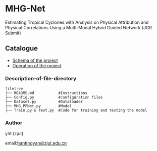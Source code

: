 

# MHG-Net

Estimating Tropical Cyclones with Analysis on Physical Attribution and Physical Correlations Using a Multi-Modal Hybrid Guided Network (JGR Submit)

<!-- PROJECT SHIELDS -->
 
## Catalogue
- [Schema of the project](#Description-of-file-directory)
- [Operation of the project](#Getting-Started-guide)

[//]: # (- [贡献者]&#40;#贡献者&#41;)

[//]: # (  - [如何参与开源项目]&#40;#如何参与开源项目&#41;)

[//]: # (- [版本控制]&#40;#版本控制&#41;)

[//]: # (- [作者]&#40;#作者&#41;)

[//]: # (- [鸣谢]&#40;#鸣谢&#41;)

### Description-of-file-directory

```
filetree 
├── README.md           #Instructions
├── Config.py           #configuration files
├── Dataset.py          #Dataloader
├── MHG_PPNet.py        #Model
├── Train.py & Test.py  #Code for training and testing the model
```


### Author

yht (zjut)

email:hantingyan@zjut.edu.cn
